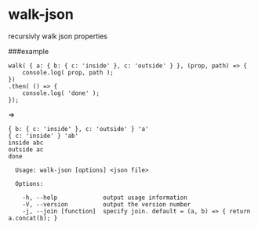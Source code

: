 # walk-json

recursivly walk json properties

###example
```    
walk( { a: { b: { c: 'inside' }, c: 'outside' } }, (prop, path) => {
	console.log( prop, path ); 
})
.then( () => {
	console.log( 'done' ); 
});
```
=> 
```
{ b: { c: 'inside' }, c: 'outside' } 'a'
{ c: 'inside' } 'ab'
inside abc
outside ac
done
```

```
  Usage: walk-json [options] <json file>

  Options:

    -h, --help             output usage information
    -V, --version          output the version number
    -j, --join [function]  specify join. default = (a, b) => { return a.concat(b); }
```